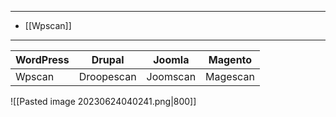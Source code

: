 ----
- [[Wpscan]]
----
| WordPress | Drupal | Joomla | Magento |
| ---- | ---- | ---- | ---- |
| Wpscan | Droopescan | Joomscan | Magescan |

![[Pasted image 20230624040241.png|800]]